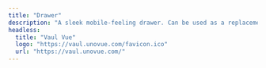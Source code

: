 ```yaml
---
title: "Drawer"
description: "A sleek mobile-feeling drawer. Can be used as a replacement for a dialog on mobile."
headless:
  title: "Vaul Vue"
  logo: "https://vaul.unovue.com/favicon.ico"
  url: "https://vaul.unovue.com/"
---
```

